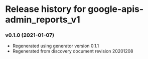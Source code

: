 # Release history for google-apis-admin_reports_v1

### v0.1.0 (2021-01-07)

* Regenerated using generator version 0.1.1
* Regenerated from discovery document revision 20201208

